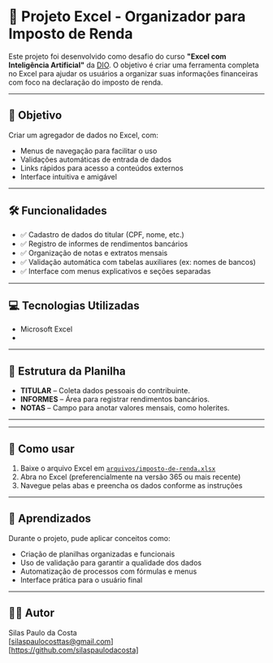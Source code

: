 # 🧾 Projeto Excel - Organizador para Imposto de Renda

Este projeto foi desenvolvido como desafio do curso **"Excel com Inteligência Artificial"** da [DIO](https://www.dio.me/). O objetivo é criar uma ferramenta completa no Excel para ajudar os usuários a organizar suas informações financeiras com foco na declaração do imposto de renda.

---

## 📌 Objetivo

Criar um agregador de dados no Excel, com:

- Menus de navegação para facilitar o uso  
- Validações automáticas de entrada de dados  
- Links rápidos para acesso a conteúdos externos  
- Interface intuitiva e amigável  

---

## 🛠️ Funcionalidades

- ✅ Cadastro de dados do titular (CPF, nome, etc.)  
- ✅ Registro de informes de rendimentos bancários  
- ✅ Organização de notas e extratos mensais  
- ✅ Validação automática com tabelas auxiliares (ex: nomes de bancos)  
- ✅ Interface com menus explicativos e seções separadas  


---

## 💻 Tecnologias Utilizadas

- Microsoft Excel
- 


---

## 📂 Estrutura da Planilha

- **TITULAR** – Coleta dados pessoais do contribuinte.  
- **INFORMES** – Área para registrar rendimentos bancários.  
- **NOTAS** – Campo para anotar valores mensais, como holerites.  
  

---

 

---

## 🚀 Como usar

1. Baixe o arquivo Excel em [`arquivos/imposto-de-renda.xlsx`](https://github.com/silaspaulodacosta/Tabela-imposto-de-renda-/raw/refs/heads/main/Tabela%20imposto%20de%20renda.xlsx)  
2. Abra no Excel (preferencialmente na versão 365 ou mais recente)  
3. Navegue pelas abas e preencha os dados conforme as instruções    

---

## 🧠 Aprendizados

Durante o projeto, pude aplicar conceitos como:

- Criação de planilhas organizadas e funcionais  
- Uso de validação para garantir a qualidade dos dados  
- Automatização de processos com fórmulas e menus  
- Interface prática para o usuário final  

---

## 👨‍💻 Autor

Silas Paulo da Costa  
[silaspaulocosttas@gmail.com]  
[https://github.com/silaspaulodacosta]
